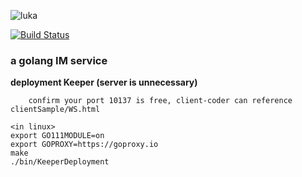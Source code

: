 ![luka](https://i.loli.net/2020/06/08/Sng2LXTsPUD6aod.jpg)

<p></p>

[![Build Status](https://travis-ci.com/dxyinme/Luka.svg?branch=master)](https://travis-ci.com/dxyinme/Luka)

<h3>a golang IM service</h3>


**deployment Keeper (server is unnecessary)**
    
        confirm your port 10137 is free, client-coder can reference clientSample/WS.html

```
<in linux>
export GO111MODULE=on
export GOPROXY=https://goproxy.io
make
./bin/KeeperDeployment
```